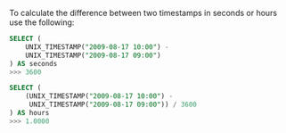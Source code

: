 To calculate the difference between two timestamps in seconds or hours use the following:
```sql
SELECT (
    UNIX_TIMESTAMP("2009-08-17 10:00") - 
    UNIX_TIMESTAMP("2009-08-17 09:00")
) AS seconds
>>> 3600
```

```sql
SELECT (
    (UNIX_TIMESTAMP("2009-08-17 10:00") -
     UNIX_TIMESTAMP("2009-08-17 09:00")) / 3600
) AS hours
>>> 1.0000
```